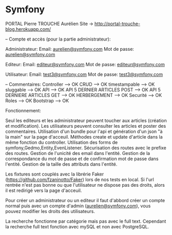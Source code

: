 # Symfony
PORTAL Pierre
TROUCHE Aurélien
Site -> http://portal-trouche-blog.herokuapp.com/

– Compte et accès (pour la partie administrateur):

Administrateur:
Email: aurelien@symfony.com
Mot de passe: aurelien@symfony.com

Editeur:
Email: editeur@symfony.com
Mot de passe: editeur@symfony.com

Utilisateur:
Email: test3@symfony.com
Mot de passe: test3@symfony.com

– Commentaires:
  Controller --> OK
  CRUD --> OK
  timestampable --> OK
  sluggable --> OK
  API --> OK
  API 5 DERNIER ARTICLES POST --> OK
  API 5 DERNIERE ARTICLES GET --> OK
  HERBERGEMENT --> OK
  Securité --> OK
  Roles --> OK
  Bootstrap --> OK

Fonctionnement:

Seul les editeurs et les administrateur peuvent toucher aux articles (création et modification).
Les utilisateurs peuvent consulter les articles et poster des commentaires.
Utilisation d'un bundle pour l'api et génération d'un json "à la main" sur la page d'acceuil.
Méthodes create et update d'article dans la même fonction du controller.
Utilisation des forms de symfony,Gedmo,Entity,EvenListener.
Sécurisation des routes avec le prefixe des routes.
Gestion de l'unicité des email dans l'entité.
Gestion de la correspondance du mot de passe et de confirmation mot de passe dans l'entité.
Gestion de la taille des attributs dans l'entité.

Les fixtures sont couplés avec la librérie Faker (https://github.com/fzaninotto/Faker) lors de nos tests en local.
Si l'url rentrée  n'est pas bonne ou que l'utilisateur ne dispose pas des droits, alors il est redirigé vers la page d'acceuil.

Pour créer un administrateur ou un editeur il faut d'abbord créer un compte normal puis avec un compte d'admin (aurelien@symfony.com), vous pouvez modifier les droits des utilisateurs.

La recherche fonctionne par catégorie mais pas avec le full text. Cependant la recherche full text fonction avec mySQL et non avec PostgreSQL.

